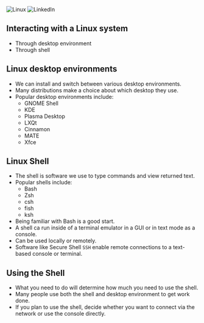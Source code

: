 ![Linux](https://img.shields.io/badge/Linux-FCC624?style=for-the-badge&logo=linux&logoColor=black)
![LinkedIn](https://img.shields.io/badge/linkedin-%230077B5.svg?style=for-the-badge&logo=linkedin&logoColor=white)
## Interacting with a Linux system

- Through desktop environment
- Through shell

## Linux desktop environments
- We can install and switch between various desktop environments.
- Many distributions make a choice about which desktop they use.
- Popular desktop environments include:
  - GNOME Shell
  - KDE
  - Plasma Desktop
  - LXQt
  - Cinnamon
  - MATE
  - Xfce
 
## Linux Shell
- The shell is software we use to type commands and view returned text.
- Popular shells include:
  - Bash
  - Zsh
  - csh
  - fish
  - ksh
- Being familiar with Bash is a good start.
- A shell ca run inside of a terminal emulator in a GUI or in text mode as a console.
- Can be used locally or remotely.
- Software like Secure Shell `SSH` enable remote connections to a text-based console or terminal.

## Using the Shell
- What you need to do will determine how much you need to use the shell.
- Many people use both the shell and desktop environment to get work done.
- If you plan to use the shell, decide whether you want to connect via the network or use the console directly.

